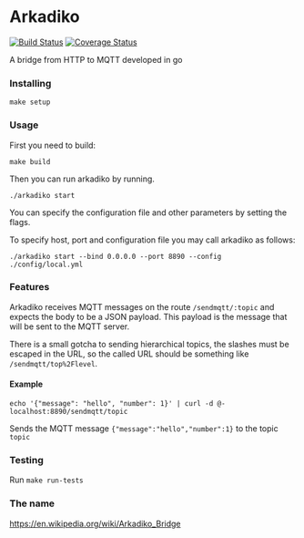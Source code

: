 # Arkadiko

[![Build Status](https://travis-ci.org/topfreegames/arkadiko.svg?branch=master)](https://travis-ci.org/topfreegames/arkadiko)
[![Coverage Status](https://coveralls.io/repos/github/topfreegames/arkadiko/badge.svg?branch=master)](https://coveralls.io/github/topfreegames/arkadiko?branch=master)

A bridge from HTTP to MQTT developed in go

### Installing

`make setup`

### Usage

First you need to build:

`make build`

Then you can run arkadiko by running.

`./arkadiko start`

You can specify the configuration file and other parameters by setting the flags.

To specify host, port and configuration file you may call arkadiko as follows:

`./arkadiko start --bind 0.0.0.0 --port 8890 --config ./config/local.yml`


### Features

Arkadiko receives MQTT messages on the route `/sendmqtt/:topic` and expects the body to be a JSON payload. This payload is the message that will be sent to the MQTT server.

There is a small gotcha to sending hierarchical topics, the slashes must be escaped in the URL, so the called URL should be something like `/sendmqtt/top%2Flevel`.

#### Example

`echo '{"message": "hello", "number": 1}' | curl -d @- localhost:8890/sendmqtt/topic`

Sends the MQTT message `{"message":"hello","number":1}` to the topic `topic`

### Testing

Run `make run-tests`

### The name

https://en.wikipedia.org/wiki/Arkadiko_Bridge
